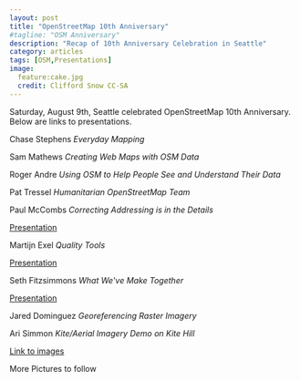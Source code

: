```yaml
---
layout: post
title: "OpenStreetMap 10th Anniversary"
#tagline: "OSM Anniversary"
description: "Recap of 10th Anniversary Celebration in Seattle"
category: articles
tags: [OSM,Presentations]
image:
  feature:cake.jpg
  credit: Clifford Snow CC-SA
---
```


Saturday, August 9th, Seattle celebrated OpenStreetMap 10th Anniversary. Below are links to presentations.


Chase Stephens _Everyday Mapping_ 

Sam Mathews _Creating Web Maps with OSM Data_

Roger Andre _Using OSM to Help People See and Understand Their Data_

Pat Tressel _Humanitarian OpenStreetMap Team_

Paul McCombs _Correcting Addressing is in the Details_

[Presentation](http://tikilodge.nfshost.com/gis/AddressingDetails/assets/player/KeynoteDHTMLPlayer.html#0)

Martijn Exel _Quality Tools_

[Presentation](http://bit.ly/osm-qa-tools-10th-anniversary)

Seth Fitzsimmons _What We've Make Together_

[Presentation](https://speakerdeck.com/mojodna/what-weve-made-together)

Jared Dominguez _Georeferencing Raster Imagery_

Ari Simmon _Kite/Aerial Imagery Demo on Kite Hill_

[Link to images](https://www.flickr.com/photos/82133129@N00/sets/72157645906793309/)

More Pictures to follow















